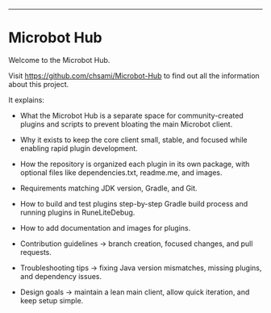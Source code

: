 
---

# Microbot Hub

Welcome to the Microbot Hub.

Visit https://github.com/chsami/Microbot-Hub to find out all the information about this project.

It explains:

- What the Microbot Hub is a separate space for community-created plugins and scripts to prevent bloating the main Microbot client.

- Why it exists to keep the core client small, stable, and focused while enabling rapid plugin development.

- How the repository is organized each plugin in its own package, with optional files like dependencies.txt, readme.me, and images.

- Requirements matching JDK version, Gradle, and Git.

- How to build and test plugins step-by-step Gradle build process and running plugins in RuneLiteDebug.

- How to add documentation and images for plugins.

- Contribution guidelines -> branch creation, focused changes, and pull requests.

- Troubleshooting tips -> fixing Java version mismatches, missing plugins, and dependency issues.

- Design goals -> maintain a lean main client, allow quick iteration, and keep setup simple.
